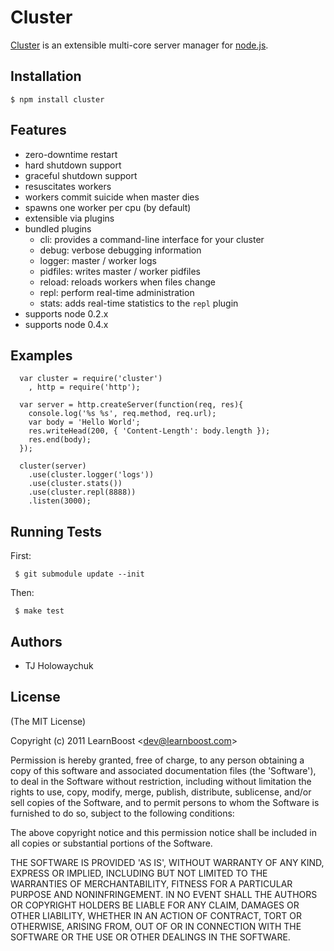 
# Cluster

 [Cluster](http://learnboost.github.com/cluster) is an extensible multi-core server manager for [node.js](http://nodejs.org).

## Installation

    $ npm install cluster

## Features

  - zero-downtime restart
  - hard shutdown support
  - graceful shutdown support
  - resuscitates workers
  - workers commit suicide when master dies 
  - spawns one worker per cpu (by default)
  - extensible via plugins
  - bundled plugins
    - cli: provides a command-line interface for your cluster
    - debug: verbose debugging information
    - logger: master / worker logs
    - pidfiles: writes master / worker pidfiles
    - reload: reloads workers when files change
    - repl: perform real-time administration
    - stats: adds real-time statistics to the `repl` plugin
  - supports node 0.2.x
  - supports node 0.4.x

## Examples

      var cluster = require('cluster')
        , http = require('http');

      var server = http.createServer(function(req, res){
        console.log('%s %s', req.method, req.url);
        var body = 'Hello World';
        res.writeHead(200, { 'Content-Length': body.length });
        res.end(body);
      });

      cluster(server)
        .use(cluster.logger('logs'))
        .use(cluster.stats())
        .use(cluster.repl(8888))
        .listen(3000);

## Running Tests

First:

     $ git submodule update --init

Then:

     $ make test

## Authors

  * TJ Holowaychuk

## License 

(The MIT License)

Copyright (c) 2011 LearnBoost &lt;dev@learnboost.com&gt;

Permission is hereby granted, free of charge, to any person obtaining
a copy of this software and associated documentation files (the
'Software'), to deal in the Software without restriction, including
without limitation the rights to use, copy, modify, merge, publish,
distribute, sublicense, and/or sell copies of the Software, and to
permit persons to whom the Software is furnished to do so, subject to
the following conditions:

The above copyright notice and this permission notice shall be
included in all copies or substantial portions of the Software.

THE SOFTWARE IS PROVIDED 'AS IS', WITHOUT WARRANTY OF ANY KIND,
EXPRESS OR IMPLIED, INCLUDING BUT NOT LIMITED TO THE WARRANTIES OF
MERCHANTABILITY, FITNESS FOR A PARTICULAR PURPOSE AND NONINFRINGEMENT.
IN NO EVENT SHALL THE AUTHORS OR COPYRIGHT HOLDERS BE LIABLE FOR ANY
CLAIM, DAMAGES OR OTHER LIABILITY, WHETHER IN AN ACTION OF CONTRACT,
TORT OR OTHERWISE, ARISING FROM, OUT OF OR IN CONNECTION WITH THE
SOFTWARE OR THE USE OR OTHER DEALINGS IN THE SOFTWARE.